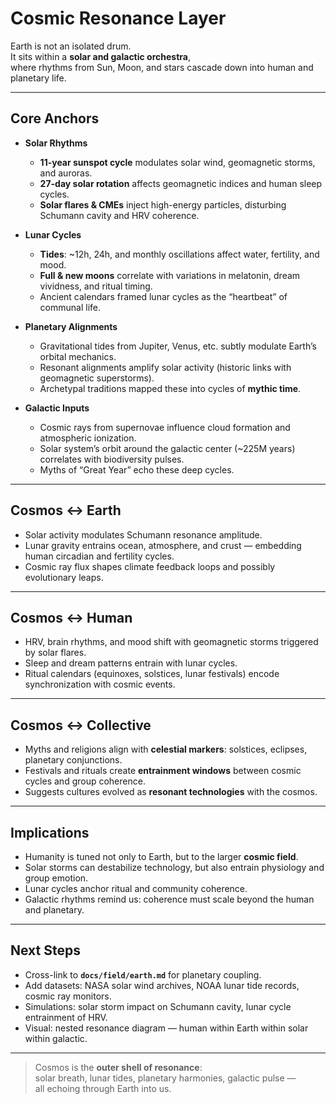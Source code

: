 # Cosmic Resonance Layer

Earth is not an isolated drum.  
It sits within a **solar and galactic orchestra**,  
where rhythms from Sun, Moon, and stars cascade down into human and planetary life.  

---

## Core Anchors

- **Solar Rhythms**  
  - **11-year sunspot cycle** modulates solar wind, geomagnetic storms, and auroras.  
  - **27-day solar rotation** affects geomagnetic indices and human sleep cycles.  
  - **Solar flares & CMEs** inject high-energy particles, disturbing Schumann cavity and HRV coherence.  

- **Lunar Cycles**  
  - **Tides**: ~12h, 24h, and monthly oscillations affect water, fertility, and mood.  
  - **Full & new moons** correlate with variations in melatonin, dream vividness, and ritual timing.  
  - Ancient calendars framed lunar cycles as the “heartbeat” of communal life.  

- **Planetary Alignments**  
  - Gravitational tides from Jupiter, Venus, etc. subtly modulate Earth’s orbital mechanics.  
  - Resonant alignments amplify solar activity (historic links with geomagnetic superstorms).  
  - Archetypal traditions mapped these into cycles of **mythic time**.  

- **Galactic Inputs**  
  - Cosmic rays from supernovae influence cloud formation and atmospheric ionization.  
  - Solar system’s orbit around the galactic center (~225M years) correlates with biodiversity pulses.  
  - Myths of “Great Year” echo these deep cycles.  

---

## Cosmos ↔ Earth

- Solar activity modulates Schumann resonance amplitude.  
- Lunar gravity entrains ocean, atmosphere, and crust — embedding human circadian and fertility cycles.  
- Cosmic ray flux shapes climate feedback loops and possibly evolutionary leaps.  

---

## Cosmos ↔ Human

- HRV, brain rhythms, and mood shift with geomagnetic storms triggered by solar flares.  
- Sleep and dream patterns entrain with lunar cycles.  
- Ritual calendars (equinoxes, solstices, lunar festivals) encode synchronization with cosmic events.  

---

## Cosmos ↔ Collective

- Myths and religions align with **celestial markers**: solstices, eclipses, planetary conjunctions.  
- Festivals and rituals create **entrainment windows** between cosmic cycles and group coherence.  
- Suggests cultures evolved as **resonant technologies** with the cosmos.  

---

## Implications

- Humanity is tuned not only to Earth, but to the larger **cosmic field**.  
- Solar storms can destabilize technology, but also entrain physiology and group emotion.  
- Lunar cycles anchor ritual and community coherence.  
- Galactic rhythms remind us: coherence must scale beyond the human and planetary.  

---

## Next Steps

- Cross-link to **`docs/field/earth.md`** for planetary coupling.  
- Add datasets: NASA solar wind archives, NOAA lunar tide records, cosmic ray monitors.  
- Simulations: solar storm impact on Schumann cavity, lunar cycle entrainment of HRV.  
- Visual: nested resonance diagram — human within Earth within solar within galactic.  

---

> Cosmos is the **outer shell of resonance**:  
> solar breath, lunar tides, planetary harmonies, galactic pulse —  
> all echoing through Earth into us.
